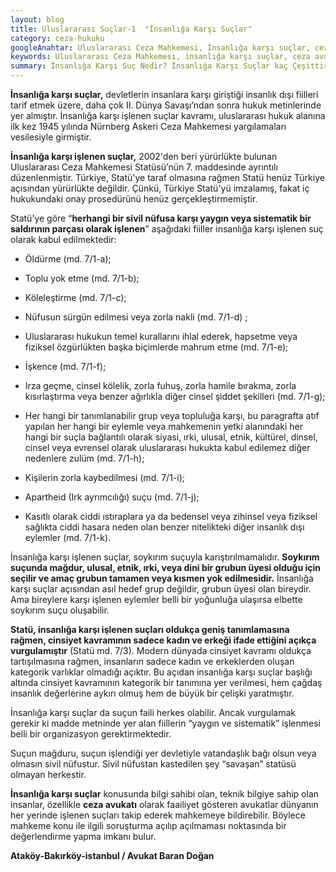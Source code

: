 ```yaml
---
layout: blog
title: Uluslararası Suçlar-1  "İnsanlığa Karşı Suçlar" 
category: ceza-hukuku
googleAnahtar: Uluslararası Ceza Mahkemesi, İnsanlığa karşı suçlar, ceza avukatı, avukat, ataköy avukat, bakırköy avukat, istanbul avukat, ağır ceza avukatı
keywords: Uluslararası Ceza Mahkemesi, insanlığa karşı suçlar, ceza avukatı, avukat, ağır ceza avukatı, ataköy avukat, bakırköy avukat, istanbul avukatı 
summary: İnsanlığa Karşı Suç Nedir? İnsanlığa Karşı Suçlar kaç Çeşittir? Uluslararası Ceza Mahkemesi'nin İnsanlığa Karşı Suçları Yargı Yetkisi
---
```


**İnsanlığa karşı suçlar,** devletlerin insanlara karşı giriştiği insanlık dışı fiilleri tarif etmek üzere, daha çok II. Dünya Savaşı’ndan sonra hukuk metinlerinde yer almıştır. İnsanlığa karşı işlenen suçlar kavramı, uluslararası hukuk alanına ilk kez 1945 yılında Nürnberg Askeri Ceza Mahkemesi yargılamaları vesilesiyle girmiştir. 

**İnsanlığa karşı işlenen suçlar,** 2002'den beri yürürlükte bulunan Uluslararası Ceza Mahkemesi Statüsü’nün 7. maddesinde ayrıntılı düzenlenmiştir. Türkiye, Statü'ye taraf olmasına rağmen Statü henüz Türkiye açısından yürürlükte değildir. Çünkü, Türkiye Statü'yü imzalamış, fakat iç hukukundaki onay prosedürünü henüz gerçekleştirmemiştir. 

Statü’ye göre “**herhangi bir sivil nüfusa karşı yaygın veya sistematik bir saldırının parçası olarak işlenen**” aşağıdaki fiiller insanlığa karşı işlenen suç olarak kabul edilmektedir: 

* Öldürme (md. 7/1-a);

* Toplu yok etme (md. 7/1-b); 

* Köleleştirme (md. 7/1-c); 

* Nüfusun sürgün edilmesi veya zorla nakli (md. 7/1-d) ;   

* Uluslararası hukukun temel kurallarını ihlal ederek, hapsetme veya fiziksel özgürlükten başka biçimlerde mahrum etme (md. 7/1-e);  

* İşkence (md. 7/1-f); 

* Irza geçme, cinsel kölelik, zorla fuhuş, zorla hamile bırakma, zorla kısırlaştırma veya benzer ağırlıkla diğer cinsel şiddet şekilleri (md. 7/1-g); 

* Her hangi bir tanımlanabilir grup veya topluluğa karşı, bu paragrafta atıf yapılan her hangi bir eylemle veya mahkemenin yetki alanındaki her hangi bir suçla bağlantılı olarak siyasi, ırki, ulusal, etnik, kültürel, dinsel, cinsel veya evrensel olarak uluslararası hukukta kabul edilemez diğer nedenlere zulüm (md. 7/1-h); 

* Kişilerin zorla kaybedilmesi (md. 7/1-i);  

* Apartheid (Irk ayrımcılığı) suçu (md. 7/1-j);  

* Kasıtlı olarak ciddi ıstıraplara ya da bedensel veya zihinsel veya fiziksel sağlıkta ciddi hasara neden olan benzer nitelikteki diğer insanlık dışı eylemler (md. 7/1-k). 

İnsanlığa karşı işlenen suçlar, soykırım suçuyla karıştırılmamalıdır. **Soykırım suçunda mağdur, ulusal, etnik, ırki, veya dini bir grubun üyesi olduğu için seçilir ve amaç grubun tamamen veya kısmen yok edilmesidir.** İnsanlığa karşı suçlar açısından asıl hedef grup değildir, grubun üyesi olan bireydir. Ama bireylere karşı işlenen eylemler belli bir yoğunluğa ulaşırsa elbette soykırım suçu oluşabilir. 

**Statü, insanlığa karşı işlenen suçları oldukça geniş tanımlamasına rağmen, cinsiyet kavramının sadece kadın ve erkeği ifade ettiğini açıkça vurgulamıştır** (Statü md. 7/3). Modern dünyada cinsiyet kavramı oldukça tartışılmasına rağmen, insanların sadece kadın ve erkeklerden oluşan kategorik varlıklar olmadığı açıktır. Bu açıdan insanlığa karşı suçlar başlığı altında cinsiyet kavramının kategorik bir tanımına yer verilmesi, hem çağdaş insanlık değerlerine aykırı olmuş hem de büyük bir çelişki yaratmıştır.  

İnsanlığa karşı suçlar da suçun faili herkes olabilir. Ancak vurgulamak gerekir ki madde metninde yer alan fiillerin “yaygın ve sistematik” işlenmesi belli bir organizasyon gerektirmektedir. 

Suçun mağduru, suçun işlendiği yer devletiyle vatandaşlık bağı olsun veya olmasın sivil nüfustur. Sivil nüfustan kastedilen şey “savaşan” statüsü olmayan herkestir.

**İnsanlığa karşı suçlar** konusunda bilgi sahibi olan, teknik bilgiye sahip olan insanlar, özellikle **ceza avukatı** olarak faailiyet gösteren avukatlar dünyanın her yerinde işlenen suçları takip ederek mahkemeye bildirebilir. Böylece mahkeme konu ile ilgili soruşturma açılıp açılmaması noktasında bir değerlendirme yapma imkanı bulur.

**Ataköy-Bakırköy-istanbul / Avukat Baran Doğan**
